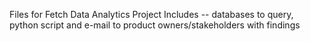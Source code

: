 Files for Fetch Data Analytics Project
Includes -- databases to query, python script and e-mail to product owners/stakeholders with findings
